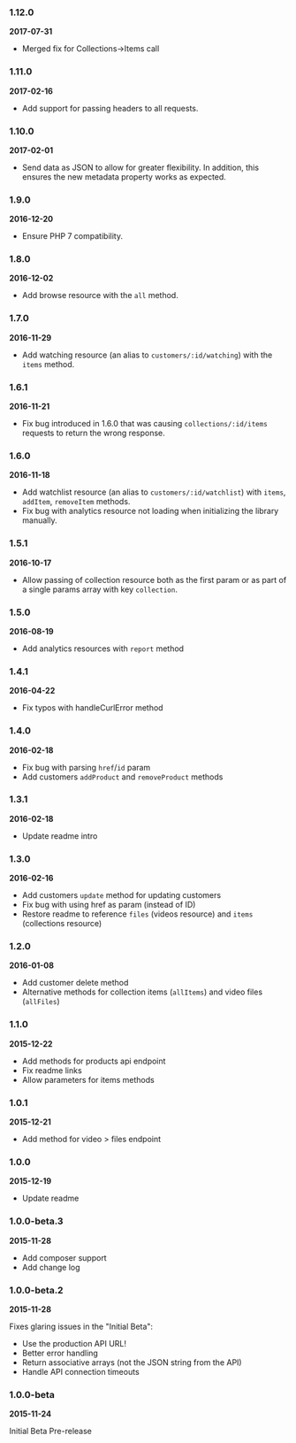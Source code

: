 ### 1.12.0
**2017-07-31**

* Merged fix for Collections->Items call

### 1.11.0
**2017-02-16**

* Add support for passing headers to all requests.

### 1.10.0
**2017-02-01**

* Send data as JSON to allow for greater flexibility. In addition, this ensures the new metadata property works as expected.

### 1.9.0
**2016-12-20**

* Ensure PHP 7 compatibility.

### 1.8.0
**2016-12-02**

* Add browse resource with the `all` method.

### 1.7.0
**2016-11-29**

* Add watching resource (an alias to `customers/:id/watching`) with the `items` method.

### 1.6.1
**2016-11-21**

* Fix bug introduced in 1.6.0 that was causing `collections/:id/items` requests to return the wrong response.

### 1.6.0
**2016-11-18**

* Add watchlist resource (an alias to `customers/:id/watchlist`) with `items`, `addItem`, `removeItem` methods.
* Fix bug with analytics resource not loading when initializing the library manually.

### 1.5.1
**2016-10-17**

* Allow passing of collection resource both as the first param or as part of a single params array with key `collection`.

### 1.5.0
**2016-08-19**

* Add analytics resources with `report` method

### 1.4.1
**2016-04-22**

* Fix typos with handleCurlError method

### 1.4.0
**2016-02-18**

* Fix bug with parsing `href`/`id` param
* Add customers `addProduct` and `removeProduct` methods

### 1.3.1
**2016-02-18**

* Update readme intro

### 1.3.0
**2016-02-16**

* Add customers `update` method for updating customers
* Fix bug with using href as param (instead of ID)
* Restore readme to reference `files` (videos resource) and `items` (collections resource)

### 1.2.0
**2016-01-08**

* Add customer delete method
* Alternative methods for collection items (`allItems`) and video files (`allFiles`)

### 1.1.0
**2015-12-22**

* Add methods for products api endpoint
* Fix readme links
* Allow parameters for items methods

### 1.0.1
**2015-12-21**

* Add method for video > files endpoint

### 1.0.0
**2015-12-19**

* Update readme

### 1.0.0-beta.3
**2015-11-28**

* Add composer support
* Add change log

### 1.0.0-beta.2
**2015-11-28**

Fixes glaring issues in the "Initial Beta":

* Use the production API URL!
* Better error handling
* Return associative arrays (not the JSON string from the API)
* Handle API connection timeouts


### 1.0.0-beta
**2015-11-24**

Initial Beta Pre-release
